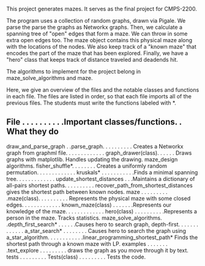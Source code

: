 This project generates mazes. It serves as the final project for CMPS-2200.

The program uses a collection of random graphs, drawn via Pigale.
We parse the parse the graphs as Networkx graphs.
Then, we calculate a spanning tree of "open" edges that form a maze. We can throw in some extra open edges too.
The maze object contains this physical maze along with the locations of the nodes.
We also keep track of a "known maze" that encodes the part of the maze that has been explored.
Finally, we have a "hero" class that keeps track of distance traveled and deadends hit.

The algorithms to implement for the project belong in maze_solve_algorithms and maze.

Here, we give an overview of the files and the notable classes and functions in each file. The files are listed in order, so that each file imports all of the previous files. The students must write the functions labeled with *.

File . . . . . . . . . .Important classes/functions. . What they do
--------------
draw_and_parse_graph . .parse_graph. . . . . . . . . . Creates a Networkx graph from graphml file.
. . . . . . . . . . . . graph_drawer(class). . . . . . Draws graphs with matplotlib. Handles updating the drawing.
maze_design algorithms. fisher_shuffle*. . . . . . . . Creates a uniformly random permutation.
. . . . . . . . . . . . kruskals* . . . . . . . . . . .Finds a minimal spanning tree.
. . . . . . . . . . . . update_shortest_distances . . .Maintains a dictionary of all-pairs shortest paths.
. . . . . . . . . recover_path_from_shortest_distances gives the shortest path between known nodes.
maze . . . . . . . . . .maze(class). . . . . . . . . . Represents the physical maze with some closed edges.
. . . . . . . . . . . . known_maze(class) . . . . . . .Represents our knowledge of the maze.
. . . . . . . . . . . . hero(class) . . . . . . . . . .Represents a person in the maze. Tracks statistics.
maze_solve_algorithms. .depth_first_search* . . . . . .Causes hero to search graph, depth-first.
. . . . . . . . . . . . a_star_search* . . . . . . . . Causes hero to search the graph using a_star_algorithm.
. . . . . . . . . . .linear_programming_shortest_path* Finds the shortest path through a known maze with LP.
examples . . . . . . . .text_explore . . . . . . . . . draws the graph as you move through it by text.
tests . . . . . . . . . Tests(class) . . . . . . . . . Tests the code.